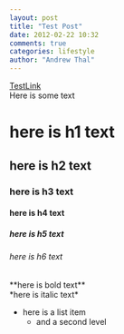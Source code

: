 ```yaml
---
layout: post
title: "Test Post"
date: 2012-02-22 10:32
comments: true
categories: lifestyle
author: "Andrew Thal"
---
```

<a href="testlink.html">TestLink</a>
<br />Here is some text
<h1>here is h1 text</h1>
<h2>here is h2 text</h2>
<h3>here is h3 text</h3>
<h4>here is h4 text</h4>
<h5>here is h5 text</h5>
<h6>here is h6 text</h6>
**here is bold text**<br />
*here is italic text*
<ul>
  <li>here is a list item
    <ul><li>and a second level</li></ul></li>
  </ul>